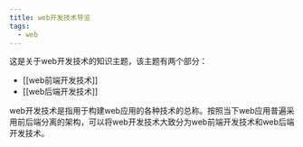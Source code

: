 ```yaml
---
title: web开发技术导览
tags:
  - web
---
```

这是关于web开发技术的知识主题，该主题有两个部分：
* [[web前端开发技术]]
* [[web后端开发技术]]

web开发技术是指用于构建web应用的各种技术的总称。按照当下web应用普遍采用前后端分离的架构，可以将web开发技术大致分为web前端开发技术和web后端开发技术。